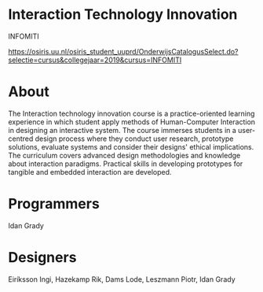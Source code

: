 # Interaction Technology Innovation
INFOMITI

 https://osiris.uu.nl/osiris_student_uuprd/OnderwijsCatalogusSelect.do?selectie=cursus&collegejaar=2019&cursus=INFOMITI

 # About
 The Interaction technology innovation course is a practice-oriented learning experience in which student apply methods of Human-Computer Interaction in designing an interactive system.
The course immerses students in a user-centred design process where they conduct user research, prototype solutions, evaluate systems and consider their designs' ethical implications.
The curriculum covers advanced design methodologies and knowledge about interaction paradigms. Practical skills in developing prototypes for tangible and embedded interaction are developed.


# Programmers

Idan Grady

# Designers
Eiríksson Ingi,
Hazekamp Rik,
Dams Lode, 
Leszmann Piotr,
Idan Grady
